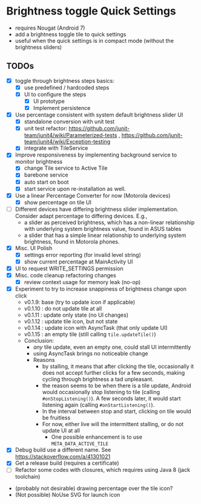 # Brightness toggle Quick Settings 
- requires Nougat (Android 7)
- add a brightness toggle tile to quick settings
- useful when the quick settings is in compact mode (without the brightness sliders)

## TODOs
- [x] toggle through brightness steps basics: 
  - [x] use predefined / hardcoded steps
  - [x] UI to configure the steps
    - [x] UI prototype 
    - [x] Implement persistence
- [x] Use percentage consistent with system default brightness slider UI
  - [x] standalone conversion with unit test
  - [x] unit test refactor: https://github.com/junit-team/junit4/wiki/Parameterized-tests , https://github.com/junit-team/junit4/wiki/Exception-testing
  - [x] integrate with TileService
- [x] Improve responsiveness by implementing background service to monitor brightness 
  - [x] change Tile service to Active Tile
  - [x] barebone service 
  - [x] auto start on boot
  - [x] start service upon re-installation as well.
- [x] Use a linear Percentage Converter for now (Motorola devices)
  - [x] show percentage on tile UI
- [ ] Different devices have differing brightness slider implementation. Consider adapt percentage to differing devices. E.g., 
     - a slider as perceived brightness, which has a non-linear relationship with  underlying system brightness value, found in ASUS tables
     - a slider that has a simple linear relationship to underlying system brightness, found in Motorola phones.
- [x] Misc. UI Polish
  - [x] settings error reporting (for invalid level string)
  - [x] show current percentage at MainActivity UI
- [x] UI to request WRITE_SETTINGS permission
- [x] Misc. code cleanup refactoring changes
  - [x] review context usage for memory leak (no-op)
- [x] Experiment to try to increase snappiness of brightness change upon click
  - v0.1.9: base (try to update icon if applicable)
  - v0.1.10 : do not update tile at all
  - v0.1.11 : update only state (no UI changes)
  - v0.1.12 : update tile icon, but not state
  - v0.1.14 : update icon with AsyncTask (that only update UI)
  - v0.1.15 : an empty tile (still calling `tile.updateTile()`)
  - Conclusion: 
    - *any* tile update, even an empty one, could stall UI intermittently
    - using AsyncTask brings no noticeable change
    - Reasons
      - by stalling, it means that after clicking the tile, occasionally
        it does not accept further clicks for a few seconds, making cycling
        through brightness a tad unpleasant.
      - the reason seems to be when there is a tile update, Android would occasionally
        stop listening to tile (calling `#onStopListening()`). A few seconds later,
        it would start listening again (calling `#onStartListening()`). 
      - In the interval between stop and start, clicking on tile would be fruitless
      - For now, either live will the intermittent stalling, or do not update UI at all
        - One possible enhancement is to use `META_DATA_ACTIVE_TILE` 
- [x] Debug build use a different name. See https://stackoverflow.com/a/41301021
- [x] Get a release build (requires a certificate)
- [ ] Refactor some codes with closures, which requires using Java 8 (jack toolchain)
- (probably not desirable) drawing percentage over the tile icon?
- (Not possible) NoUse SVG for launch icon
